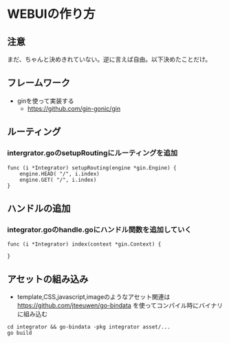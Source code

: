 # WEBUIの作り方

## 注意

まだ、ちゃんと決めきれていない。逆に言えば自由。以下決めたことだけ。

## フレームワーク

  - ginを使って実装する 
    - https://github.com/gin-gonic/gin

## ルーティング

### intergrator.goのsetupRoutingにルーティングを追加

```
func (i *Integrator) setupRouting(engine *gin.Engine) {
	engine.HEAD( "/", i.index)
	engine.GET( "/", i.index)
}
```

## ハンドルの追加

### integrator.goのhandle.goにハンドル関数を追加していく

```
func (i *Integrator) index(context *gin.Context) {

}
```

## アセットの組み込み
  
  - template,CSS,javascript,imageのようなアセット関連は https://github.com/jteeuwen/go-bindata を使ってコンパイル時にバイナリに組み込む 

```
cd integrator && go-bindata -pkg integrator asset/...
go build
```






